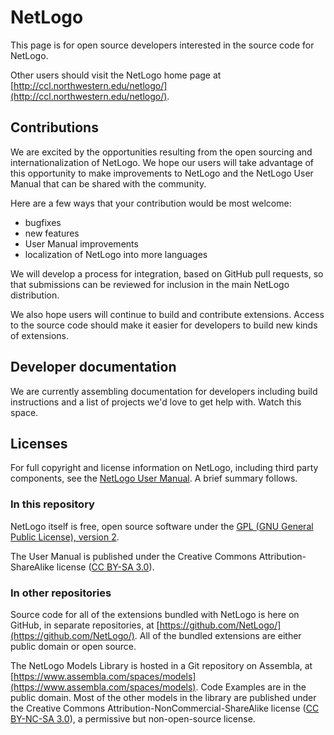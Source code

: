# NetLogo

This page is for open source developers interested in the source code for NetLogo.

Other users should visit the NetLogo home page at [http://ccl.northwestern.edu/netlogo/](http://ccl.northwestern.edu/netlogo/).

## Contributions

We are excited by the opportunities resulting from the open sourcing and internationalization of NetLogo. We hope our users will take advantage of this opportunity to make improvements to NetLogo and the NetLogo User Manual that can be shared with the community.

Here are a few ways that your contribution would be most welcome:

 * bugfixes
 * new features
 * User Manual improvements
 * localization of NetLogo into more languages

We will develop a process for integration, based on GitHub pull requests, so that submissions can be reviewed for inclusion in the main NetLogo distribution.

We also hope users will continue to build and contribute extensions. Access to the source code should make it easier for developers to build new kinds of extensions.

## Developer documentation

We are currently assembling documentation for developers including build instructions and a list of projects we'd love to get help with.  Watch this space.

## Licenses

For full copyright and license information on NetLogo, including third party components, see the [NetLogo User Manual](http://ccl.northwestern.edu/netlogo/5.0/docs/copyright.html). A brief summary follows.

### In this repository

NetLogo itself is free, open source software under the [GPL (GNU General Public License), version 2](http://www.gnu.org/licenses/gpl-2.0.html).

The User Manual is published under the Creative Commons Attribution-ShareAlike license ([CC BY-SA 3.0](http://creativecommons.org/licenses/by-sa/3.0/)).

### In other repositories

Source code for all of the extensions bundled with NetLogo is here on GitHub, in separate repositories, at [https://github.com/NetLogo/](https://github.com/NetLogo/).  All of the bundled extensions are either public domain or open source.

The NetLogo Models Library is hosted in a Git repository on Assembla, at [https://www.assembla.com/spaces/models](https://www.assembla.com/spaces/models).  Code Examples are in the public domain.  Most of the other models in the library are published under the Creative Commons Attribution-NonCommercial-ShareAlike license ([CC BY-NC-SA 3.0](http://creativecommons.org/licenses/by-nc-sa/3.0/)), a permissive but non-open-source license.
